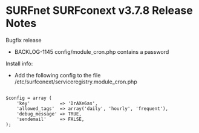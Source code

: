 # SURFnet SURFconext v3.7.8 Release Notes #

Bugfix release
* BACKLOG-1145 config/module_cron.php contains a password

Install info:
* Add the following config to the file /etc/surfconext/serviceregistry.module_cron.php

<code>
$config = array (
	'key'           => 'DrAXe6as',
	'allowed_tags'  => array('daily', 'hourly', 'frequent'),
	'debug_message' => TRUE,
	'sendemail'     => FALSE,
);
</code>
